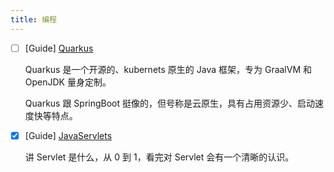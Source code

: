 ```yaml
---
title: 编程
---
```


- [ ] [Guide] [Quarkus](https://quarkus.io/guides/getting-started)

  Quarkus 是一个开源的、kubernets 原生的 Java 框架，专为 GraalVM 和 OpenJDK 量身定制。

  Quarkus 跟 SpringBoot 挺像的，但号称是云原生，具有占用资源少、启动速度快等特点。

- [x] [Guide] [JavaServlets](https://www3.ntu.edu.sg/home/ehchua/programming/java/JavaServlets.html)

  讲 Servlet 是什么，从 0 到 1，看完对 Servlet 会有一个清晰的认识。

